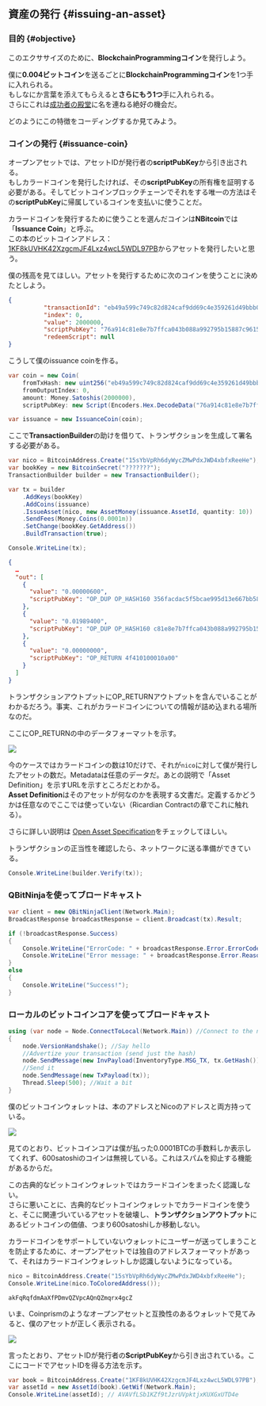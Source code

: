 ## 資産の発行 {#issuing-an-asset}

### 目的 {#objective}

このエクササイズのために、**BlockchainProgrammingコイン**を発行しよう。

僕に**0.004ビットコイン**を送るごとに**BlockchainProgrammingコイン**を1つ手に入れられる。  
もしなにか言葉を添えてもらえると**さらにもう1つ**手に入れられる。  
さらにこれは[成功者の殿堂](http://n.bitcoin.ninja/)に名を連ねる絶好の機会だ。

どのようにこの特徴をコーディングするか見てみよう。

### コインの発行 {#issuance-coin}

オープンアセットでは、アセットIDが発行者の**scriptPubKey**から引き出される。  
もしカラードコインを発行したければ、その**scriptPubKey**の所有権を証明する必要がある。そしてビットコインブロックチェーンでそれをする唯一の方法はその**scriptPubKey**に帰属しているコインを支払いに使うことだ。

カラードコインを発行するために使うことを選んだコインは**NBitcoin**では「**Issuance Coin**」と呼ぶ。  
この本のビットコインアドレス：[1KF8kUVHK42XzgcmJF4Lxz4wcL5WDL97PB](https://www.smartbit.com.au/address/1KF8kUVHK42XzgcmJF4Lxz4wcL5WDL97PB)からアセットを発行したいと思う。

僕の残高を見てほしい。アセットを発行するために次のコインを使うことに決めたとしよう。

```json
{
          "transactionId": "eb49a599c749c82d824caf9dd69c4e359261d49bbb0b9d6dc18c59bc9214e43b",
          "index": 0,
          "value": 2000000,
          "scriptPubKey": "76a914c81e8e7b7ffca043b088a992795b15887c96159288ac",
          "redeemScript": null
}
```

こうして僕のissuance coinを作る。

```cs
var coin = new Coin(
    fromTxHash: new uint256("eb49a599c749c82d824caf9dd69c4e359261d49bbb0b9d6dc18c59bc9214e43b"),
    fromOutputIndex: 0,
    amount: Money.Satoshis(2000000),
    scriptPubKey: new Script(Encoders.Hex.DecodeData("76a914c81e8e7b7ffca043b088a992795b15887c96159288ac")));

var issuance = new IssuanceCoin(coin);
```

ここで**TransactionBuilder**の助けを借りて、トランザクションを生成して署名する必要がある。

```cs
var nico = BitcoinAddress.Create("15sYbVpRh6dyWycZMwPdxJWD4xbfxReeHe");
var bookKey = new BitcoinSecret("???????");
TransactionBuilder builder = new TransactionBuilder();

var tx = builder
    .AddKeys(bookKey)
    .AddCoins(issuance)
    .IssueAsset(nico, new AssetMoney(issuance.AssetId, quantity: 10))
    .SendFees(Money.Coins(0.0001m))
    .SetChange(bookKey.GetAddress())
    .BuildTransaction(true);

Console.WriteLine(tx);
```

```json
{
  …
  "out": [
    {
      "value": "0.00000600",
      "scriptPubKey": "OP_DUP OP_HASH160 356facdac5f5bcae995d13e667bb5864fd1e7d59 OP_EQUALVERIFY OP_CHECKSIG"
    },
    {
      "value": "0.01989400",
      "scriptPubKey": "OP_DUP OP_HASH160 c81e8e7b7ffca043b088a992795b15887c961592 OP_EQUALVERIFY OP_CHECKSIG"
    },
    {
      "value": "0.00000000",
      "scriptPubKey": "OP_RETURN 4f410100010a00"
    }
  ]
}
```

トランザクションアウトプットにOP\_RETURNアウトプットを含んでいることがわかるだろう。事実、これがカラードコインについての情報が詰め込まれる場所なのだ。

ここにOP\_RETURNの中のデータフォーマットを示す。

![](../assets/ColorMaker.png)

今のケースではカラードコインの数は10だけで、それが`nico`に対して僕が発行したアセットの数だ。Metadataは任意のデータだ。あとの説明で「Asset Definition」を示すURLを示すところだとわかる。  
**Asset Definition**はそのアセットが何なのかを表現する文書だ。定義するかどうかは任意なのでここでは使っていない（Ricardian Contractの章でこれに触れる）。

さらに詳しい説明は [Open Asset Specification](https://github.com/OpenAssets/open-assets-protocol/blob/master/specification.mediawiki)をチェックしてほしい。

トランザクションの正当性を確認したら、ネットワークに送る準備ができている。

```cs
Console.WriteLine(builder.Verify(tx));
```

### QBitNinjaを使ってブロードキャスト

```cs
var client = new QBitNinjaClient(Network.Main);
BroadcastResponse broadcastResponse = client.Broadcast(tx).Result;

if (!broadcastResponse.Success)
{
    Console.WriteLine("ErrorCode: " + broadcastResponse.Error.ErrorCode);
    Console.WriteLine("Error message: " + broadcastResponse.Error.Reason);
}
else
{
    Console.WriteLine("Success!");
}
```

### ローカルのビットコインコアを使ってブロードキャスト

```cs
using (var node = Node.ConnectToLocal(Network.Main)) //Connect to the node
{
    node.VersionHandshake(); //Say hello
    //Advertize your transaction (send just the hash)
    node.SendMessage(new InvPayload(InventoryType.MSG_TX, tx.GetHash()));
    //Send it
    node.SendMessage(new TxPayload(tx));
    Thread.Sleep(500); //Wait a bit
}
```

僕のビットコインウォレットは、本のアドレスとNicoのアドレスと両方持っている。

![](../assets/NicoWallet.png)

見てのとおり、ビットコインコアは僕が払った0.0001BTCの手数料しか表示してくれず、600satoshiのコインは無視している。これはスパムを抑止する機能があるからだ。

この古典的なビットコインウォレットではカラードコインをまったく認識しない。  
さらに悪いことに、古典的なビットコインウォレットでカラードコインを使うと、そこに関連づいているアセットを破壊し、**トランザクションアウトプット**にあるビットコインの価値、つまり600satoshiしか移動しない。

カラードコインをサポートしていないウォレットにユーザーが送ってしまうことを防止するために、オープンアセットでは独自のアドレスフォーマットがあって、それはカラードコインウォレットしか認識しないようになっている。

```cs
nico = BitcoinAddress.Create("15sYbVpRh6dyWycZMwPdxJWD4xbfxReeHe");
Console.WriteLine(nico.ToColoredAddress());
```

```
akFqRqfdmAaXfPDmvQZVpcAQnQZmqrx4gcZ
```

いま、Coinprismのようなオープンアセットと互換性のあるウォレットで見てみると、僕のアセットが正しく表示される。

![](../assets/Coinprism.png)

言ったとおり、アセットIDが発行者の**ScriptPubKey**から引き出されている。ここにコードでアセットIDを得る方法を示す。

```cs
var book = BitcoinAddress.Create("1KF8kUVHK42XzgcmJF4Lxz4wcL5WDL97PB");
var assetId = new AssetId(book).GetWif(Network.Main);
Console.WriteLine(assetId); // AVAVfLSb1KZf9tJzrUVpktjxKUXGxUTD4e
```



